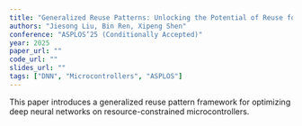 ```yaml
---
title: "Generalized Reuse Patterns: Unlocking the Potential of Reuse for DNN Accelerations on Microcontrollers"
authors: "Jiesong Liu, Bin Ren, Xipeng Shen"
conference: "ASPLOS’25 (Conditionally Accepted)"
year: 2025
paper_url: ""  
code_url: ""  
slides_url: ""  
tags: ["DNN", "Microcontrollers", "ASPLOS"]
---
```

This paper introduces a generalized reuse pattern framework for optimizing deep neural networks on resource-constrained microcontrollers.
